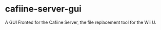 # cafiine-server-gui
A GUI Fronted for the Cafiine Server, the file replacement tool for the Wii U.
